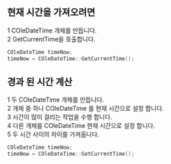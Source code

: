 ## 현재 시간을 가져오려면  
1 COleDateTime 개체를 만듭니다.  
2 GetCurrentTime을 호출합니다.  
```c++
COleDateTime timeNow;
timeNow = COleDateTime::GetCurrentTime();
```

## 경과 된 시간 계산  
1 두 COleDateTime 개체를 만듭니다.  
2 개체 중 하나 COleDateTime 를 현재 시간으로 설정 합니다.  
3 시간이 많이 걸리는 작업을 수행 합니다.  
4 다른 개체를 COleDateTime 현재 시간으로 설정 합니다.  
5 두 시간 사이의 차이를 가져옵니다.  
```c++
COleDateTime timeNow;
timeNow = COleDateTime::GetCurrentTime();
```
